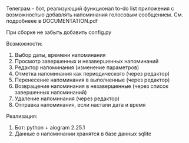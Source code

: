 Телеграм - бот, реализующий функционал to-do list приложения с возможностью добавлять напоминания голосовым сообщением.
См. подробнеее в DOCUMENTATION.pdf

При сборке не забыть добавить config.py

Возможности:
1) Выбор даты, времени напоминания
2) Просмотр завершенных и незавершенных напоминаний
3) Редактор напоминания (изменение параметров)
4) Отметка напоминания как периодического (через редактор)
5) Перенесение напоминания в выполненные (через редактор)
6) Возвращение напоминания в незавершенные (через список завершенных напоминаний)
7) Удаление напоминания (через редактор) 
8) Отправка напоминания, если настали дата и время


Реализация:
1) Бот: python + aiogram 2.25.1
2) Данные о напоминании хранятся в базе данных sqlite




